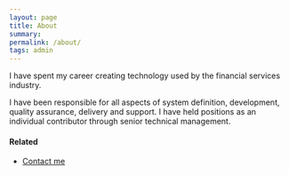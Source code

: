 ```yaml
---
layout: page
title: About
summary: 
permalink: /about/
tags: admin
---
```


I have spent my career creating technology used by the financial services industry.

I have been responsible for all aspects of system definition, development, quality assurance, delivery and support. I have held positions as an individual contributor through senior technical management.

#### Related
- [Contact me]({{site.baseurl}}/contact/index.html)
